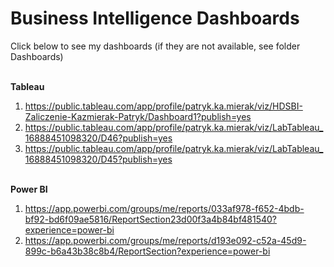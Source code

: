 # Business Intelligence Dashboards

Click below to see my dashboards (if they are not available, see folder Dashboards) <br/><br/>

<b>Tableau</b> <br/>
1. https://public.tableau.com/app/profile/patryk.ka.mierak/viz/HDSBI-Zaliczenie-Kazmierak-Patryk/Dashboard1?publish=yes <br/>
2. https://public.tableau.com/app/profile/patryk.ka.mierak/viz/LabTableau_16888451098320/D46?publish=yes <br/>
3. https://public.tableau.com/app/profile/patryk.ka.mierak/viz/LabTableau_16888451098320/D45?publish=yes <br/><br/>

<b>Power BI</b> <br/>
1. https://app.powerbi.com/groups/me/reports/033af978-f652-4bdb-bf92-bd6f09ae5816/ReportSection23d00f3a4b84bf481540?experience=power-bi <br/>
2. https://app.powerbi.com/groups/me/reports/d193e092-c52a-45d9-899c-b6a43b38c8b4/ReportSection?experience=power-bi
